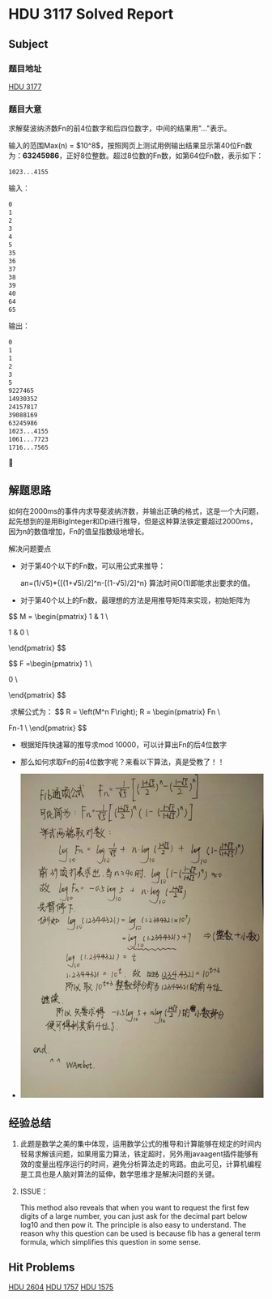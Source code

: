 # HDU 3117 Solved Report

## Subject 
### 题目地址

[HDU 3177](http://acm.hdu.edu.cn/showproblem.php?pid=3117)

### 题目大意

求解斐波纳济数Fn的前4位数字和后四位数字，中间的结果用"..."表示。

输入的范围Max(n) =  \$10^8\$，按照网页上测试用例输出结果显示第40位Fn数为：**63245986**，正好8位整数。超过8位数的Fn数，如第64位Fn数，表示如下：

```
1023...4155
```

输入：

```
0
1
2
3
4
5
35
36
37
38
39
40
64
65
```

输出：

```
0
1
1
2
3
5
9227465
14930352
24157817
39088169
63245986
1023...4155
1061...7723
1716...7565
```



## 解题思路

如何在2000ms的事件内求导斐波纳济数，并输出正确的格式，这是一个大问题，起先想到的是用BigInteger和Dp进行推导，但是这种算法铁定要超过2000ms，因为n的数值增加，Fn的值呈指数级地增长。

解决问题要点

- 对于第40个以下的Fn数，可以用公式来推导：

  an=(1/√5)*{[(1+√5)/2]^n-[(1-√5)/2]^n}  算法时间O(1)即能求出要求的值。

- 对于第40个以上的Fn数，最理想的方法是用推导矩阵来实现，初始矩阵为

$$
M = \begin{pmatrix} 
1 & 1 \\

1 & 0 \\

\end{pmatrix}
$$

$$
F =\begin{pmatrix}
1 \\

0 \\

\end{pmatrix}
$$

​       求解公式为：
$$
R = \left(M^n F\right);
R = \begin{pmatrix} 
Fn \\

Fn-1 \\
\end{pmatrix}
$$


- 根据矩阵快速幂的推导求mod 10000，可以计算出Fn的后4位数字

- 那么如何求取Fn的前4位数字呢？来看以下算法，真是受教了！！

- ![](.\Pic_HDU_3117.png)

  

  

## 经验总结

1. 此题是数学之美的集中体现，运用数学公式的推导和计算能够在规定的时间内轻易求解该问题，如果用蛮力算法，铁定超时，另外用javaagent插件能够有效的度量出程序运行的时间，避免分析算法走的弯路。由此可见，计算机编程是工具也是人脑对算法的延伸，数学思维才是解决问题的关键。

2. ISSUE：

     This method also reveals that when you want to request the first few digits of a large number, you can just ask for the decimal part below log10 and then pow it. The principle is also easy to understand. The reason why this question can be used is because fib has a general term formula, which simplifies this question in some sense.



## Hit Problems
[HDU 2604](http://acm.hdu.edu.cn/showproblem.php?pid=2604)
[HDU 1757](http://acm.hdu.edu.cn/showproblem.php?pid=1757)
[HDU 1575](http://acm.hdu.edu.cn/showproblem.php?pid=1575)

